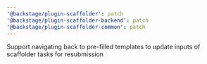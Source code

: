 ```yaml
---
'@backstage/plugin-scaffolder': patch
'@backstage/plugin-scaffolder-backend': patch
'@backstage/plugin-scaffolder-common': patch
---
```


Support navigating back to pre-filled templates to update inputs of scaffolder tasks for resubmission
